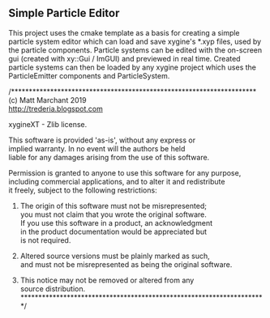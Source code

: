 Simple Particle Editor
----------------------

This project uses the cmake template as a basis for creating a simple particle system
editor which can load and save xygine's *.xyp files, used by the particle components.
Particle systems can be edited with the on-screen gui (created with xy::Gui / ImGUI)
and previewed in real time. Created particle systems can then be loaded by any xygine
project which uses the ParticleEmitter components and ParticleSystem.



/*********************************************************************  
(c) Matt Marchant 2019  
http://trederia.blogspot.com  

xygineXT - Zlib license.  

This software is provided 'as-is', without any express or  
implied warranty. In no event will the authors be held  
liable for any damages arising from the use of this software.  

Permission is granted to anyone to use this software for any purpose,  
including commercial applications, and to alter it and redistribute  
it freely, subject to the following restrictions:  

1. The origin of this software must not be misrepresented;  
you must not claim that you wrote the original software.  
If you use this software in a product, an acknowledgment  
in the product documentation would be appreciated but  
is not required.  

2. Altered source versions must be plainly marked as such,  
and must not be misrepresented as being the original software.  

3. This notice may not be removed or altered from any  
source distribution.  
*********************************************************************/